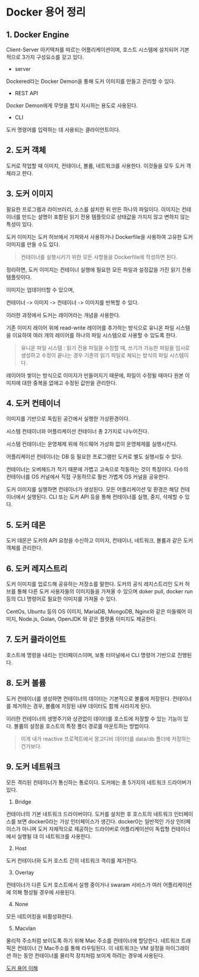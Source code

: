 # Docker 용어 정리

## 1. Docker Engine

Client-Server 아키텍처를 따르는 어플리케이션이며, 호스트 시스템에 설치되어 기본적으로 3가지 구성요소를 갖고 있다.

* server

Dockered라는 Docker Demon을 통해 도커 이미지를 만들고 관리할 수 있다.

* REST API

Docker Demon에게 무엇을 할지 지시하는 용도로 사용된다.

* CLI

도커 명령어를 입력하는 데 사용되는 클라이언트이다.

## 2. 도커 객체

도커로 작업할 때 이미지, 컨테이너, 볼륨, 네트워크를 사용한다. 이것들을 모두 도커 객체라고 한다.

## 3. 도커 이미지

필요한 프로그램과 라이브러리, 소스를 설치한 뒤 만든 하나의 파일이다. 이미지는 컨테이너를 만드는 설명이 포함된 읽기 전용 템플릿으로 상태값을 가지지 않고 변하지 않는 특성이 있다. 

도커 이미지는 도커 허브에서 가져와서 사용하거나 Dockerfile을 사용하여 고유한 도커 이미지를 만들 수도 있다.
> 컨테이너를 실행시키기 위한 모든 사항들을 Dockerfile에 작성하면 된다.

정리하면, 도커 이미지는 컨테이너 실행에 필요한 모든 파일과 설정값을 가진 읽기 전용 템플릿이다.

이미지는 업데이터할 수 있으며, 

컨테이너 -> 이미지 -> 컨테이너 -> 이미지를 반복할 수 있다.

이러한 과정에서 도커는 레이어라는 개념을 사용한다.

기존 이미지 레이어 위에 read-write 레이어를 추가하는 방식으로 유니온 파일 시스템을 이요하여 여러 개의 레이어를 하나의 파일 시스템으로 사용할 수 있도록 한다. 
> 유니온 파일 시스템 : 읽기 전용 파일을 수정할 때, 쓰기가 가능한 파일을 임시로 생성하고 수정이 끝나는 경우 기존의 읽기 파일로 체되는 방식의 파일 시스템이다.

레이어아 쌓이는 방식으로 이미지가 만들어지기 때문에, 파일이 수정될 때마다 원본 이미지에 대한 중복을 없애고 수정된 값만을 관리한다.

## 4. 도커 컨테이너

이미지를 기반으로 독립된 공간에서 실행한 가상환경이다.

시스템 컨테이너와 어플리케이션 컨테이너 총 2가지로 나누어진다.

시스템 컨테이너는 운영체제 위에 하드웨어 가상화 없이 운영체제를 실행시킨다.

어플리케이션 컨테이너는 DB 등 필요한 프로그램만 도커로 별도 실행시킬 수 있다.

컨테이너는 오버헤드가 적기 때문에 가볍고 고속으로 작동하는 것이 특징이다. 다수의 컨테이너를 OS 커널에서 직접 구동하므로 훨씬 가볍게 OS 커널을 공유한다.

도커 이미지를 실행하면 컨테이너가 생성된다. 모든 어플리케이션 및 환경은 해당 컨테이너에서 실행된다. CLI 또는 도커 API 등을 통해 컨테이너를 실행, 중지, 삭제할 수 있다. 

## 5. 도커 데몬

도커 데몬은 도커의 API 요청을 수신하고 이미지, 컨테이너, 네트워크, 볼륨과 같은 도커 객체를 관리한다. 

## 6. 도커 레지스트리

도커 이미지를 업로드해 공유하는 저장소를 말한다. 도커의 공식 레지스트리인 도커 허브를 통해 다른 도커 사용자들의 이미지들을 가져올 수 있으며 doker pull, docker run 등의 CLI 명령어로 필요한 이미지를 가져올 수 있다.

CentOs, Ubuntu 등의 OS 이미지, MariaDB, MongoDB, Nginx와 같은 미들웨어 이미지, Node.js, Golan, OpenJDK 와 같은 플랫폼 이미지도 제공한다.

## 7. 도커 클라이언트

호스트에 명령을 내리는 인터페이스이며, 보통 터미널에서 CLI 명령어 기반으로 진행된다.

## 8. 도커 볼륨

도커 컨테이너를 생성하면 컨테이너의 데이터는 기본적으로 볼륨에 저장된다. 컨테이너를 제거하는 경우, 볼륨에 저장된 내부 데이터도 함께 사라지게 된다.

이러한 컨테이너의 생명주기와 상관없이 데이터를 호스트에 저장할 수 있는 기능이 있다. 볼륨의 설정을 호스트의 특정 폴더 경로를 마운트하는 방법이다. 

> 이게 내가 reactive 프로젝트에서 몽고디비 데이터를 data/db 폴더에 저장하는 건가보다.

## 9. 도커 네트워크

모든 격리된 컨테이너가 통신하는 통로이다. 도커에는 총 5가지의 네트워크 드라이버가 있다.

1. Bridge

컨테이너의 기본 네트워크 드라이버이다. 도커를 설치한 후 호스트의 네트워크 인터페이스를 보면 docker0라는 가상 인터페이스가 생긴다. docker0는 일반적인 가상 인터페이스가 아니며 도커 자체적으로 제공하는 드라이버로 어플리케이션이 독립형 컨테이너에서 실행될 대 이 네트워크를 사용한다.

2. Host

도커 컨테이너와 도커 호스트 간의 네트워크 격리를 제거한다. 

3. Overlay

컨테이너가 다른 도커 호스트에서 실행 중이거나 swaram 서비스가 여러 어플리케이션에 의해 형성될 경우에 사용된다.

4. None

모든 네트어킹을 비활성화한다.

5. Macvlan

물리적 주소처럼 보이도록 하기 위해 Mac 주소를 컨테이너에 할당한다. 네트워크 트래픽은 컨테이너 간 Mac주소를 통해 라우팅된다. 이 네트워크는 VM 설정을 마이그레이션 하는 동안 컨테이너를 물리적 장치처럼 보이게 하려는 경우에 사용된다.

[도커 용어 이해](https://artistdata.tistory.com/4?category=1182143)